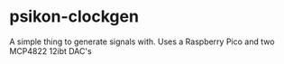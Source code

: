 # psikon-clockgen
A simple thing to generate signals with. Uses a Raspberry Pico and two MCP4822 12ibt DAC's
